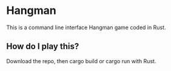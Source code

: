 # Hangman

This is a command line interface Hangman game coded in Rust.

## How do I play this?

Download the repo, then cargo build or cargo run with Rust.
